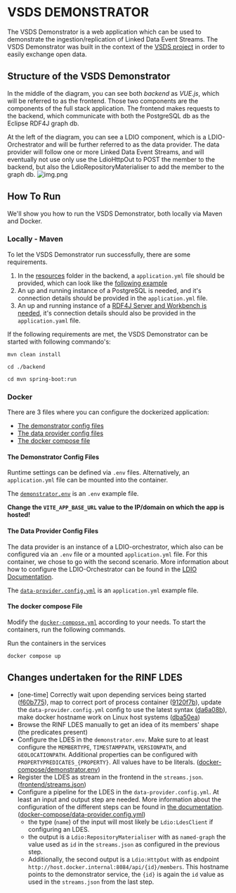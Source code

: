 # VSDS DEMONSTRATOR

The VSDS Demonstrator is a web application which can be used to demonstrate the ingestion/replication of Linked Data Event Streams.
The VSDS Demonstrator was built in the context of
the [VSDS project](https://vlaamseoverheid.atlassian.net/wiki/spaces/VSDSSTART/overview) in order to easily exchange
open data.

## Structure of the VSDS Demonstrator
In the middle of the diagram, you can see both _backend_ as _VUE.js_, which will be referred to as the frontend. 
Those two components are the components of the full stack application. The frontend makes requests to the backend, which communicate with both the PostgreSQL db as the Eclipse RDF4J graph db. 

At the left of the diagram, you can see a LDIO component, which is a LDIO-Orchestrator and will be further referred to as the data provider. The data provider will follow one or more Linked Data Event Streams, and will eventually not use only use the LdioHttpOut to POST the member to the backend, but also the LdioRepositoryMaterialiser to add the member to the graph db. 
![img.png](documentation/img.png)

## How To Run
We'll show you how to run the VSDS Demonstrator, both locally via Maven and Docker.

### Locally - Maven
To let the VSDS Demonstrator run successfully, there are some requirements.
1. In the [resources](backend/src/main/resources) folder in the backend, a `application.yml` file should be provided, which can look like the [following example](backend/examples/example-application.yaml)
2. An up and running instance of a PostgreSQL is needed, and it's connection details should be provided in the `application.yml` file.
3. An up and running instance of a [RDF4J Server and Workbench is needed](https://rdf4j.org/documentation/tools/server-workbench), it's connection details should also be provided in the `application.yaml` file.

If the following requirements are met, the VSDS Demonstrator can be started with following commando's:
```shell
mvn clean install
```
```shell
cd ./backend
```
```shell
cd mvn spring-boot:run
```

### Docker
There are 3 files where you can configure the dockerized application:

- [The demonstrator config files](#the-demonstrator-config-files)
- [The data provider config files](#the-data-provider-config-files)
- [The docker compose file](#the-docker-compose-file)

#### The Demonstrator Config Files

Runtime settings can be defined via `.env` files. Alternatively, an `application.yml` file can be mounted into the container.

The [`demonstrator.env`](./docker-compose/demonstrator.env) is an `.env` example file.

**Change the `VITE_APP_BASE_URL` value to the IP/domain on which the app is hosted!**

#### The Data Provider Config Files
The data provider is an instance of a LDIO-orchestrator, which also can be configured via an `.env` file or a mounted `application.yml` file. 
For this container, we chose to go with the second scenario. More information about how to configure the LDIO-Orchestrator 
can be found in the [LDIO Documentation](https://informatievlaanderen.github.io/VSDS-Linked-Data-Interactions/).

The [`data-provider.config.yml`](./docker-compose/data-provider.config.yml) is an `application.yml` example file.

#### The docker compose File
Modify the [`docker-compose.yml`](./docker-compose.yml) according to your needs. To start the containers, run the following commands.

Run the containers in the services
```shell
docker compose up
```

## Changes undertaken for the RINF LDES

- [one-time] Correctly wait upon depending services being started ([f60b775](https://github.com/smessie/VSDS-Demonstrator/commit/f60b775072ab9af1787807a098f5d01ea1a832e0)), map to correct port of process container ([9120f7b](https://github.com/smessie/VSDS-Demonstrator/commit/9120f7bba8fe0ea390b27f85041e276fb64d16a7)), update the `data-provider.config.yml` config to use the latest syntax ([da6a08b](https://github.com/smessie/VSDS-Demonstrator/commit/da6a08b2e47172b21aa50b8d040c9fe28e861db2)), make docker hostname work on Linux host systems ([dba50ea](https://github.com/smessie/VSDS-Demonstrator/commit/dba50ea3e6e3ffc876191179a9e21a58e56d1712))
- Browse the RINF LDES manually to get an idea of its members' shape (the predicates present)
- Configure the LDES in the `demonstrator.env`. Make sure to at least configure the `MEMBERTYPE`, `TIMESTAMPPATH`, `VERSIONPATH`, and `GEOLOCATIONPATH`. Additional properties can be configured with `PROPERTYPREDICATES_{PROPERTY}`. All values have to be literals. ([docker-compose/demonstrator.env](https://github.com/smessie/VSDS-Demonstrator/commit/3d56795db4daba1e449be10ac888351ff64bc261#diff-e0f0ff531333cebd439640ceb1b54642b83df91d09ce4ad3511f3a00141d4310))
- Register the LDES as stream in the frontend in the `streams.json`. ([frontend/streams.json](https://github.com/smessie/VSDS-Demonstrator/commit/3d56795db4daba1e449be10ac888351ff64bc261#diff-77ca91f85a6921942331ff392de711bb7877ed0304c739bbf1e536be54b7618e))
- Configure a pipeline for the LDES in the `data-provider.config.yml`. At least an input and output step are needed. More information about the configuration of the different steps can be found in [the documentation](https://informatievlaanderen.github.io/VSDS-Linked-Data-Interactions/ldio/ldio-inputs/ldio-ldes-client). ([docker-compose/data-provider.config.yml](https://github.com/smessie/VSDS-Demonstrator/commit/3d56795db4daba1e449be10ac888351ff64bc261#diff-519cd7ed3a9e57e666f94dcf911f52b25d632bd7fd75a6f688416786605e2515))
    - the type (`name`) of the input will most likely be `Ldio:LdesClient` if configuring an LDES.
    - the output is a `Ldio:RepositoryMaterialiser` with as `named-graph` the value used as `id` in the `streams.json` as configured in the previous step.
    - Additionally, the second output is a `Ldio:HttpOut` with as endpoint `http://host.docker.internal:8084/api/{id}/members`. This hostname points to the demonstrator service, the `{id}` is again the `id` value as used in the `streams.json` from the last step.
